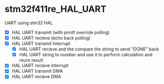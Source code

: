 # stm32f411re_HAL_UART
UART using stm32 HAL 

- [X] HAL UART transmit (with printf override polling)
- [X] HAL UART recieve (echo back polling)
- [X] HAL UART transmit Interrupt
  - [X] HAL UART recieve and the compare the string to send "DONE" back
  - [X] HAL UART string to number and use it to perform calculation and reurn result

- [X] HAL UART recieve interrupt
- [X] HAL UART transmit DMA
- [X] HAL UART recieve DMA
